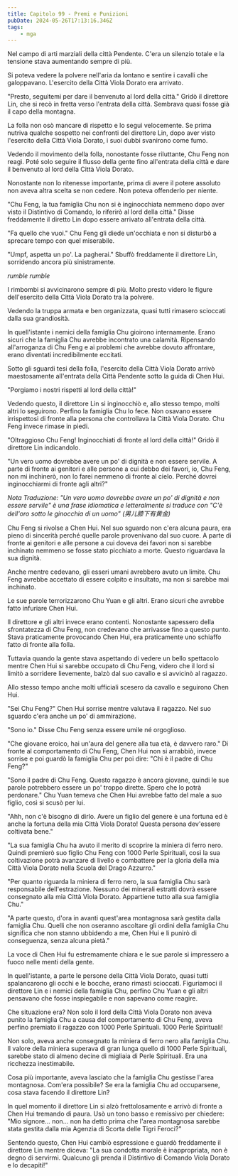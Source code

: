 ```yaml
---
title: Capitolo 99 - Premi e Punizioni
pubDate: 2024-05-26T17:13:16.346Z
tags:
    - mga
---
```



Nel campo di arti marziali della città Pendente. C'era un silenzio totale e la tensione stava aumentando sempre di più.


Si poteva vedere la polvere nell'aria da lontano e sentire i cavalli che galoppavano.
L'esercito della Città Viola Dorato era arrivato.


"Presto, seguitemi per dare il benvenuto al lord della città." Gridò il direttore Lin, che si recò in fretta verso l'entrata della città. Sembrava quasi fosse già il capo della montagna.


La folla non osò mancare di rispetto e lo seguì velocemente. Se prima nutriva qualche sospetto nei confronti del direttore Lin, dopo aver visto l'esercito della Città Viola Dorato, i suoi dubbi svanirono come fumo.


Vedendo il movimento della folla, nonostante fosse riluttante, Chu Feng non reagì. Poté solo seguire il flusso della gente fino all'entrata della città e dare il benvenuto al lord della Città Viola Dorato.


Nonostante non lo ritenesse importante, prima di avere il potere assoluto non aveva altra scelta se non cedere. Non poteva offenderlo per niente.


"Chu Feng, la tua famiglia Chu non si è inginocchiata nemmeno dopo aver visto il Distintivo di Comando, lo riferirò al lord della città." Disse freddamente il diretto Lin dopo essere arrivato all'entrata della città.


"Fa quello che vuoi." Chu Feng gli diede un'occhiata e non si disturbò a sprecare tempo con quel miserabile.


"Umpf, aspetta un po'. La pagherai." Sbuffò freddamente il direttore Lin, sorridendo ancora più sinistramente.


*rumble rumble*


I rimbombi si avvicinarono sempre di più. Molto presto videro le figure dell'esercito della Città Viola Dorato tra la polvere.


Vedendo la truppa armata e ben organizzata, quasi tutti rimasero scioccati dalla sua grandiosità.


In quell'istante i nemici della famiglia Chu gioirono internamente.
Erano sicuri che la famiglia Chu avrebbe incontrato una calamità. Ripensando all'arroganza di Chu Feng e ai problemi che avrebbe dovuto affrontare, erano diventati incredibilmente eccitati.


Sotto gli sguardi tesi della folla, l'esercito della Città Viola Dorato arrivò maestosamente all'entrata della Città Pendente sotto la guida di Chen Hui.


"Porgiamo i nostri rispetti al lord della città!"


Vedendo questo, il direttore Lin si inginocchiò e, allo stesso tempo, molti altri lo seguirono. Perfino la famiglia Chu lo fece. Non osavano essere irrispettosi di fronte alla persona che controllava la Città Viola Dorato. Chu Feng invece rimase in piedi.


"Oltraggioso Chu Feng! Inginocchiati di fronte al lord della città!" Gridò il direttore Lin indicandolo.


"Un vero uomo dovrebbe avere un po' di dignità e non essere servile. A parte di fronte ai genitori e alle persone a cui debbo dei favori, io, Chu Feng, non mi inchinerò, non lo farei nemmeno di fronte al cielo. Perché dovrei inginocchiarmi di fronte agli altri?"


<em>Nota Traduzione: "Un vero uomo dovrebbe avere un po' di dignità e non essere servile" è una frase idiomatica e letteralmente si traduce con "C'è dell'oro sotto le ginocchia di un uomo" (男儿膝下有黄金)</em>


Chu Feng si rivolse a Chen Hui. Nel suo sguardo non c'era alcuna paura, era pieno di sincerità perché quelle parole provenivano dal suo cuore. A parte di fronte ai genitori e alle persone a cui doveva dei favori non si sarebbe inchinato nemmeno se fosse stato picchiato a morte. Questo riguardava la sua dignità.


Anche mentre cedevano, gli esseri umani avrebbero avuto un limite. Chu Feng avrebbe accettato di essere colpito e insultato, ma non si sarebbe mai inchinato.


Le sue parole terrorizzarono Chu Yuan e gli altri. Erano sicuri che avrebbe fatto infuriare Chen Hui.


Il direttore e gli altri invece erano contenti. Nonostante sapessero della sfrontatezza di Chu Feng, non credevano che arrivasse fino a questo punto. Stava praticamente provocando Chen Hui, era praticamente uno schiaffo fatto di fronte alla folla.


Tuttavia quando la gente stava aspettando di vedere un bello spettacolo mentre Chen Hui si sarebbe occupato di Chu Feng, videro che il lord si limitò a sorridere lievemente, balzò dal suo cavallo e si avvicinò al ragazzo.


Allo stesso tempo anche molti ufficiali scesero da cavallo e seguirono Chen Hui.


"Sei Chu Feng?" Chen Hui sorrise mentre valutava il ragazzo. Nel suo sguardo c'era anche un po' di ammirazione.


"Sono io." Disse Chu Feng senza essere umile né orgoglioso.


"Che giovane eroico, hai un'aura del genere alla tua età, è davvero raro."
Di fronte al comportamento di Chu Feng, Chen Hui non si arrabbiò, invece sorrise e poi guardò la famiglia Chu per poi dire: "Chi è il padre di Chu Feng?"


"Sono il padre di Chu Feng. Questo ragazzo è ancora giovane, quindi le sue parole potrebbero essere un po' troppo dirette. Spero che lo potrà perdonare." Chu Yuan temeva che Chen Hui avrebbe fatto del male a suo figlio, così si scusò per lui.


"Ahh, non c'è bisogno di dirlo. Avere un figlio del genere è una fortuna ed è anche la fortuna della mia Città Viola Dorato! Questa persona dev'essere coltivata bene."


"La sua famiglia Chu ha avuto il merito di scoprire la miniera di ferro nero. Quindi premierò suo figlio Chu Feng con 1000 Perle Spirituali, così la sua coltivazione potrà avanzare di livello e combattere per la gloria della mia Città Viola Dorato nella Scuola del Drago Azzurro."


"Per quanto riguarda la miniera di ferro nero, la sua famiglia Chu sarà responsabile dell'estrazione. Nessuno dei minerali estratti dovrà essere consegnato alla mia Città Viola Dorato. Appartiene tutto alla sua famiglia Chu."


"A parte questo, d'ora in avanti quest'area montagnosa sarà gestita dalla famiglia Chu. Quelli che non oseranno ascoltare gli ordini della famiglia Chu significa che non stanno ubbidendo a me, Chen Hui e li punirò di conseguenza, senza alcuna pietà."


La voce di Chen Hui fu estremamente chiara e le sue parole si impressero a fuoco nelle menti della gente.


In quell'istante, a parte le persone della Città Viola Dorato, quasi tutti spalancarono gli occhi e le bocche, erano rimasti scioccati. Figuriamoci il direttore Lin e i nemici della famiglia Chu, perfino Chu Yuan e gli altri pensavano che fosse inspiegabile e non sapevano come reagire.


Che situazione era? Non solo il lord della Città Viola Dorato non aveva punito la famiglia Chu a causa del comportamento di Chu Feng, aveva perfino premiato il ragazzo con 1000 Perle Spirituali. 1000 Perle Spirituali!


Non solo, aveva anche consegnato la miniera di ferro nero alla famiglia Chu. Il valore della miniera superava di gran lunga quello di 1000 Perle Spirituali, sarebbe stato di almeno decine di migliaia di Perle Spirituali. Era una ricchezza inestimabile.


Cosa più importante, aveva lasciato che la famiglia Chu gestisse l'area montagnosa. Com'era possibile? Se era la famiglia Chu ad occuparsene, cosa stava facendo il direttore Lin?


In quel momento il direttore Lin si alzò frettolosamente e arrivò di fronte a Chen Hui tremando di paura. Usò un tono basso e remissivo per chiedere: "Mio signore... non... non ha detto prima che l'area montagnosa sarebbe stata gestita dalla mia Agenzia di Scorta delle Tigri Feroci?"


Sentendo questo, Chen Hui cambiò espressione e guardò freddamente il direttore Lin mentre diceva: "La sua condotta morale è inappropriata, non è degno di servirmi. Qualcuno gli prenda il Distintivo di Comando Viola Dorato e lo decapiti!"





